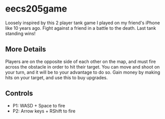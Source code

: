 # eecs205game
Loosely inspired by this 2 player tank game I played on my friend's iPhone like 10 years ago. Fight against
a friend in a battle to the death. Last tank standing wins!

## More Details
Players are on the opposite side of each other on the map, and must fire across the obstacle in order
to hit their target. You can move and shoot on your turn, and it will be to your advantage to do so. Gain money
by making hits on your target, and use this to buy upgrades.

## Controls
* P1: WASD + Space to fire
* P2: Arrow keys + RShift to fire

